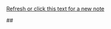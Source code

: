 [Refresh or click this text for a new note](https://garvamel.github.io/fretboardtrainer)

##<div id="text"></div>
 
<script>
 var note = ["A", "B", "C", "D", "E", "F", "G"];
 var quality = ["Natural", "Sharp", "Flat"];
 var string = ["E", "A", "D", "G", "B", "e"];
 
 var rand_note = Math.floor(Math.random() * 7);
 var rand_quality = Math.floor(Math.random() * 3);
 var rand_string = Math.floor(Math.random() * 6);
 
document.getElementById("text").innerHTML = note[rand_note] + " " + quality[rand_quality] + " on " + string[rand_string] + " string"  ;
</script>
